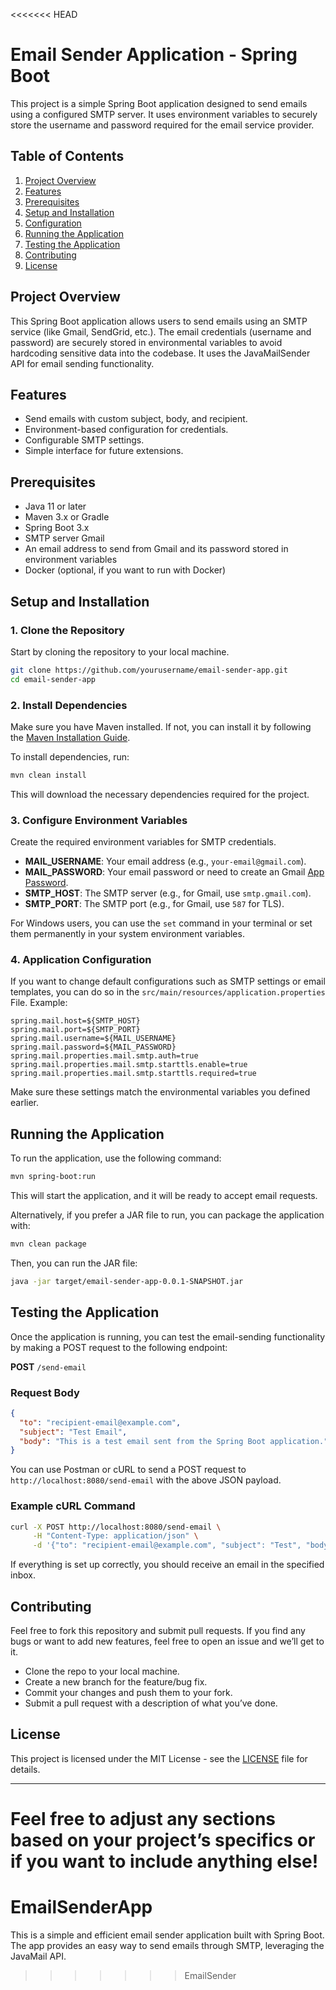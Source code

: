 <<<<<<< HEAD

# Email Sender Application - Spring Boot

This project is a simple Spring Boot application designed to send emails using a configured SMTP server. It uses environment variables to securely store the username and password required for the email service provider.

## Table of Contents

1. [Project Overview](#project-overview)
2. [Features](#features)
3. [Prerequisites](#prerequisites)
4. [Setup and Installation](#setup-and-installation)
5. [Configuration](#configuration)
6. [Running the Application](#running-the-application)
7. [Testing the Application](#testing-the-application)
8. [Contributing](#contributing)
9. [License](#license)

## Project Overview

This Spring Boot application allows users to send emails using an SMTP service (like Gmail, SendGrid, etc.). The email credentials (username and password) are securely stored in environmental variables to avoid hardcoding sensitive data into the codebase. It uses the JavaMailSender API for email sending functionality.

## Features

* Send emails with custom subject, body, and recipient.
* Environment-based configuration for credentials.
* Configurable SMTP settings.
* Simple interface for future extensions.

## Prerequisites

* Java 11 or later
* Maven 3.x or Gradle
* Spring Boot 3.x
* SMTP server Gmail
* An email address to send from Gmail and its password stored in environment variables
* Docker (optional, if you want to run with Docker)

## Setup and Installation

### 1. Clone the Repository

Start by cloning the repository to your local machine.

```bash
git clone https://github.com/yourusername/email-sender-app.git
cd email-sender-app
```

### 2. Install Dependencies

Make sure you have Maven installed. If not, you can install it by following the [Maven Installation Guide](https://maven.apache.org/install.html).

To install dependencies, run:

```bash
mvn clean install
```

This will download the necessary dependencies required for the project.

### 3. Configure Environment Variables

Create the required environment variables for SMTP credentials.

* **MAIL\_USERNAME**: Your email address (e.g., `your-email@gmail.com`).
* **MAIL\_PASSWORD**: Your email password or need to create an Gmail [App Password](https://support.google.com/accounts/answer/185833).
* **SMTP\_HOST**: The SMTP server (e.g., for Gmail, use `smtp.gmail.com`).
* **SMTP\_PORT**: The SMTP port (e.g., for Gmail, use `587` for TLS).


For Windows users, you can use the `set` command in your terminal or set them permanently in your system environment variables.

### 4. Application Configuration

If you want to change default configurations such as SMTP settings or email templates, you can do so in the `src/main/resources/application.properties` File. 
Example:

```properties
spring.mail.host=${SMTP_HOST}
spring.mail.port=${SMTP_PORT}
spring.mail.username=${MAIL_USERNAME}
spring.mail.password=${MAIL_PASSWORD}
spring.mail.properties.mail.smtp.auth=true
spring.mail.properties.mail.smtp.starttls.enable=true
spring.mail.properties.mail.smtp.starttls.required=true
```

Make sure these settings match the environmental variables you defined earlier.

## Running the Application

To run the application, use the following command:

```bash
mvn spring-boot:run
```

This will start the application, and it will be ready to accept email requests.

Alternatively, if you prefer a JAR file to run, you can package the application with:

```bash
mvn clean package
```

Then, you can run the JAR file:

```bash
java -jar target/email-sender-app-0.0.1-SNAPSHOT.jar
```

## Testing the Application

Once the application is running, you can test the email-sending functionality by making a POST request to the following endpoint:

**POST** `/send-email`

### Request Body

```json
{
  "to": "recipient-email@example.com",
  "subject": "Test Email",
  "body": "This is a test email sent from the Spring Boot application."
}
```

You can use Postman or cURL to send a POST request to `http://localhost:8080/send-email` with the above JSON payload.

### Example cURL Command

```bash
curl -X POST http://localhost:8080/send-email \
     -H "Content-Type: application/json" \
     -d '{"to": "recipient-email@example.com", "subject": "Test", "body": "Hello World"}'
```

If everything is set up correctly, you should receive an email in the specified inbox.

## Contributing

Feel free to fork this repository and submit pull requests. If you find any bugs or want to add new features, feel free to open an issue and we’ll get to it.

* Clone the repo to your local machine.
* Create a new branch for the feature/bug fix.
* Commit your changes and push them to your fork.
* Submit a pull request with a description of what you’ve done.

## License

This project is licensed under the MIT License - see the [LICENSE](LICENSE) file for details.

---

Feel free to adjust any sections based on your project’s specifics or if you want to include anything else!
=======
# EmailSenderApp
This is a simple and efficient email sender application built with Spring Boot. The app provides an easy way to send emails through SMTP, leveraging the JavaMail API.
>>>>>>> EmailSender
